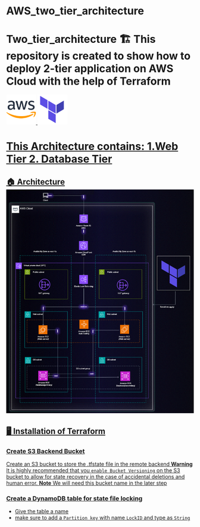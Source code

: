 # AWS_two_tier_architecture

# Two_tier_architecture 🏗 This repository is created to show how to deploy 2-tier application on AWS Cloud with the help of Terraform
<a href="https://aws.amazon.com" target="_blank" rel="noreferrer"> <img src="https://raw.githubusercontent.com/devicons/devicon/master/icons/amazonwebservices/amazonwebservices-original-wordmark.svg" alt="aws" width="80" height="80"/> </a>  <a href="https://www.terraform.io/" target="_blank" rel="noreferrer"> <img src="https://raw.githubusercontent.com/devicons/devicon/master/icons/terraform/terraform-original.svg" alt="Terraform" width="80" height="80"/> 
# This Architecture contains: 1.Web Tier 2. Database Tier
## 🏠 Architecture ![Arhitecture of the application](https://github.com/Sanam02/AWS_two_tier_architecture/blob/main/images/2tierarchitecture.gif)
## 🖥️ Installation of Terraform
### Create S3 Backend Bucket
Create an S3 bucket to store the .tfstate file in the remote backend
**Warning** It is highly recommended that you `enable Bucket Versioning` on the S3 bucket to allow for state recovery in the case of accidental deletions and human error.
**Note** We will need this bucket name in the later step
### Create a DynamoDB table for state file locking
- Give the table a name
- make sure to add a `Partition key` with name `LockID` and type as `String`
